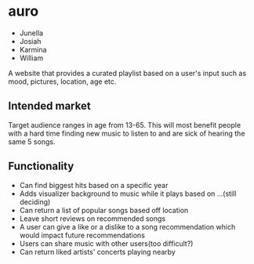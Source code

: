 # auro

* Junella
* Josiah
* Karmina
* William

A website that provides a curated playlist based on a user's input such as mood, pictures, location, age etc. 

## Intended market

Target audience ranges in age from 13-65. This will most benefit people with a hard time finding new music to listen to and are sick of hearing the same 5 songs. 

## Functionality

* Can find biggest hits based on a specific year 
* Adds visualizer background to music while it plays based on ...(still deciding)
* Can return a list of popular songs based off location 
* Leave short reviews on recommended songs 
* A user can give a like or a dislike to a song recommendation which would impact future recommendations 
* Users can share music with other users(too difficult?)
* Can return liked artists' concerts playing nearby 
